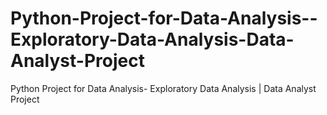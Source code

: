 # Python-Project-for-Data-Analysis--Exploratory-Data-Analysis-Data-Analyst-Project
Python Project for Data Analysis- Exploratory Data Analysis | Data Analyst Project
